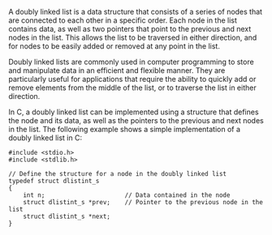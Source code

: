 A doubly linked list is a data structure that consists of a series of nodes that are connected to each other in a specific order. Each node in the list contains data, as well as two pointers that point to the previous and next nodes in the list. This allows the list to be traversed in either direction, and for nodes to be easily added or removed at any point in the list.

Doubly linked lists are commonly used in computer programming to store and manipulate data in an efficient and flexible manner. They are particularly useful for applications that require the ability to quickly add or remove elements from the middle of the list, or to traverse the list in either direction.

In C, a doubly linked list can be implemented using a structure that defines the node and its data, as well as the pointers to the previous and next nodes in the list. The following example shows a simple implementation of a doubly linked list in C:

```
#include <stdio.h>
#include <stdlib.h>

// Define the structure for a node in the doubly linked list
typedef struct dlistint_s
{
    int n;                      // Data contained in the node
    struct dlistint_s *prev;    // Pointer to the previous node in the list
    struct dlistint_s *next;
}
```
